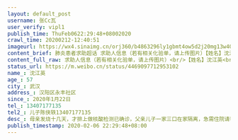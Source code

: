 ```yaml
---
layout: default_post
username: 张Cc瓦
user_verify: vipl1
publish_time: ThuFeb0622:29:48+08002020
crawl_time: 20200212-12:40:51
imageurl: https://wx4.sinaimg.cn/orj360/b4863296ly1gbmt4ow5d2j20mg13w409.jpg
content_brief: 肺炎患者求助超话 求助人信息（若有相关化验单，请上传图片）【姓名】沈江英【年龄】57【所在城市】武汉【所在小区、社区】汉阳区永丰社区【患病时间】2020年1月22日【联系方式】13407177135【其他紧急联系人】儿子陈侠轶 13407177135【病情描述】母亲发烧十几天，才排上做核酸检测已确诊 ...全文
content_full_raw: 求助人信息（若有相关化验单，请上传图片）<br/>【姓名】沈江英<br/>【年龄】57<br/>【所在城市】武汉<br/>【所在小区、社区】汉阳区永丰社区<br/>【患病时间】2020年1月22日<br/>【联系方式】13407177135<br/>【其他紧急联系人】儿子陈侠轶13407177135<br/>【病情描述】母亲发烧十几天，才排上做核酸检测已确诊，父亲儿子一家三口在家隔离，急需住院请帮帮忙！<adata-url="http://t.cn/R2WxQOQ"href="http://weibo.com/p/1001018008642010000000000"data-hide=""><spanclass='url-icon'><imgstyle='width:1rem;height:1rem'src='https://h5.sinaimg.cn/upload/2015/09/25/3/timeline_card_small_location_default.png'></span><spanclass="surl-text">武汉</span></a>
status_url: https://m.weibo.cn/status/4469097712953102
name_: 沈江英
age_: 57
city_: 武汉
address_: 汉阳区永丰社区
since_: 2020年1月22日
tel_: 13407177135
tel2_: 儿子陈侠轶13407177135
desc_: 母亲发烧十几天，才排上做核酸检测已确诊，父亲儿子一家三口在家隔离，急需住院请帮帮忙！<adata-url="http//t.cn/R2WxQOQ"href="http//weibo.com/p/1001018008642010000000000"data-hide=""><spanclass='url-icon'><imgstyle='width1rem;height1rem'src='https//h5.sinaimg.cn/upload/2015/09/25/3/timeline_card_small_location_default.png'></span><spanclass="surl-text">武汉</span></a>
publish_timestamp: 2020-02-06 22:29:48+08:00
---
```

